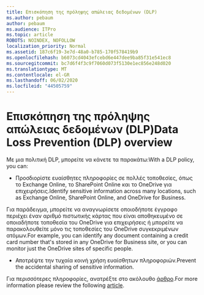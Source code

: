 ```yaml
---
title: Επισκόπηση της πρόληψης απώλειας δεδομένων (DLP)
ms.author: pebaum
author: pebaum
ms.audience: ITPro
ms.topic: article
ROBOTS: NOINDEX, NOFOLLOW
localization_priority: Normal
ms.assetid: 187c6f19-3e7d-48a0-b785-170f578419b9
ms.openlocfilehash: b6073cd4043efcebd6e447dee9ba85f31e541ec8
ms.sourcegitcommit: bc7d6f4f3c9f7060d073f5130e1ec856e248d020
ms.translationtype: MT
ms.contentlocale: el-GR
ms.lasthandoff: 06/02/2020
ms.locfileid: "44505759"
---
```

# <a name="data-loss-prevention-dlp-overview"></a><span data-ttu-id="86f29-102">Επισκόπηση της πρόληψης απώλειας δεδομένων (DLP)</span><span class="sxs-lookup"><span data-stu-id="86f29-102">Data Loss Prevention (DLP) overview</span></span>

<span data-ttu-id="86f29-103">Με μια πολιτική DLP, μπορείτε να κάνετε τα παρακάτω:</span><span class="sxs-lookup"><span data-stu-id="86f29-103">With a DLP policy, you can:</span></span>

- <span data-ttu-id="86f29-104">Προσδιορίστε ευαίσθητες πληροφορίες σε πολλές τοποθεσίες, όπως το Exchange Online, το SharePoint Online και το OneDrive για επιχειρήσεις.</span><span class="sxs-lookup"><span data-stu-id="86f29-104">Identify sensitive information across many locations, such as Exchange Online, SharePoint Online, and OneDrive for Business.</span></span>


<span data-ttu-id="86f29-105">Για παράδειγμα, μπορείτε να αναγνωρίσετε οποιοδήποτε έγγραφο περιέχει έναν αριθμό πιστωτικής κάρτας που είναι αποθηκευμένο σε οποιαδήποτε τοποθεσία του OneDrive για επιχειρήσεις ή μπορείτε να παρακολουθείτε μόνο τις τοποθεσίες του OneDrive συγκεκριμένων ατόμων.</span><span class="sxs-lookup"><span data-stu-id="86f29-105">For example, you can identify any document containing a credit card number that's stored in any OneDrive for Business site, or you can monitor just the OneDrive sites of specific people.</span></span>

- <span data-ttu-id="86f29-106">Αποτρέψτε την τυχαία κοινή χρήση ευαίσθητων πληροφοριών.</span><span class="sxs-lookup"><span data-stu-id="86f29-106">Prevent the accidental sharing of sensitive information.</span></span>


<span data-ttu-id="86f29-107">Για περισσότερες πληροφορίες, ανατρέξτε στο ακόλουθο [άρθρο](https://docs.microsoft.com/microsoft-365/compliance/data-loss-prevention-policies).</span><span class="sxs-lookup"><span data-stu-id="86f29-107">For more information please review the following [article](https://docs.microsoft.com/microsoft-365/compliance/data-loss-prevention-policies).</span></span>


